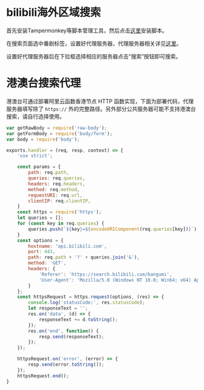 # bilibili海外区域搜索
首先安装Tampermonkey等脚本管理工具，然后点击[这里](https://github.com/gamekingv/bilibili-oversea-search/raw/main/bilibili-oversea-search.user.js)安装脚本。

在搜索页面选中番剧标签，设置好代理服务器，代理服务器相关详见[这里](https://github.com/yujincheng08/BiliRoaming/wiki/%E5%85%AC%E5%85%B1%E8%A7%A3%E6%9E%90%E6%9C%8D%E5%8A%A1%E5%99%A8)。

设置好代理服务器后在下拉框选择相应的服务器点击“搜索”按钮即可搜索。

# 港澳台搜索代理
港澳台可通过部署阿里云函数香港节点 HTTP 函数实现，下面为部署代码，代理服务器填写除了 `https://` 外的完整路径。另外部分公共服务器可能不支持港澳台搜索，请自行选择使用。

```javascript
var getRawBody = require('raw-body');
var getFormBody = require('body/form');
var body = require('body');

exports.handler = (req, resp, context) => {
    'use strict';

    const params = {
        path: req.path,
        queries: req.queries,
        headers: req.headers,
        method: req.method,
        requestURI: req.url,
        clientIP: req.clientIP,
    }
    const https = require('https');
    let queries = [];
    for (const key in req.queries) {
        queries.push(`${key}=${encodeURIComponent(req.queries[key])}`);
    }
    const options = {
        hostname: 'api.bilibili.com',
        port: 443,
        path: req.path + '?' + queries.join('&'),
        method: 'GET',
        headers: {
            'Referer': 'https://search.bilibili.com/bangumi',
            'User-Agent': 'Mozilla/5.0 (Windows NT 10.0; Win64; x64) AppleWebKit/537.36 (KHTML, like Gecko) Chrome/93.0.4577.82 Safari/537.36 Edg/93.0.961.52'
        }
    };
    const httpsRequest = https.request(options, (res) => {
        console.log('statusCode:', res.statusCode);
        let responseText = '';
        res.on('data', (d) => {
            responseText += d.toString();
        });
        res.on('end', function() {
            resp.send(responseText);
        });
    });

    httpsRequest.on('error', (error) => {
        resp.send(error.toString());
    });
    httpsRequest.end();
}
```
